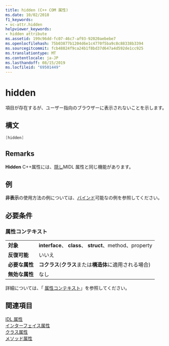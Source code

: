 ```yaml
---
title: hidden (C++ COM 属性)
ms.date: 10/02/2018
f1_keywords:
- vc-attr.hidden
helpviewer_keywords:
- hidden attribute
ms.assetid: 199c96dd-fc07-46c7-af93-92020aebebe7
ms.openlocfilehash: 75b03877b1204d6e1c4770f5ba9c8c88338b3394
ms.sourcegitcommit: fcb48824f9ca24b1f8bd37d647a4d592de1cc925
ms.translationtype: MT
ms.contentlocale: ja-JP
ms.lasthandoff: 08/15/2019
ms.locfileid: "69501449"
---
```

# <a name="hidden"></a>hidden

項目が存在するが、ユーザー指向のブラウザーに表示されないことを示します。

## <a name="syntax"></a>構文

```cpp
[hidden]
```

## <a name="remarks"></a>Remarks

**Hidden** C++属性には、[隠し](/windows/win32/Midl/hidden)MIDL 属性と同じ機能があります。

## <a name="example"></a>例

**非表示**の使用方法の例については、[バインド](bindable.md)可能なの例を参照してください。

## <a name="requirements"></a>必要条件

### <a name="attribute-context"></a>属性コンテキスト

|||
|-|-|
|**対象**|**interface**、 **class**、 **struct**、method、property|
|**反復可能**|いいえ|
|**必要な属性**|**コクラス**(**クラス**または**構造体**に適用される場合)|
|**無効な属性**|なし|

詳細については、「 [属性コンテキスト](cpp-attributes-com-net.md#contexts)」を参照してください。

## <a name="see-also"></a>関連項目

[IDL 属性](idl-attributes.md)<br/>
[インターフェイス属性](interface-attributes.md)<br/>
[クラス属性](class-attributes.md)<br/>
[メソッド属性](method-attributes.md)